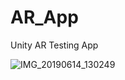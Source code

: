 # AR_App
Unity AR Testing App

![IMG_20190614_130249](https://user-images.githubusercontent.com/37634414/59530550-832cc780-8f01-11e9-948d-61ebe053c2c1.jpg)
